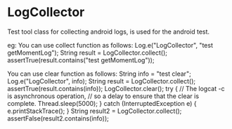 # LogCollector
Test tool class for collecting android logs, is used for the android test.

eg:
You can use collect function as follows:
Log.e("LogCollector", "test getMomentLog");
String result = LogCollector.collect();
assertTrue(result.contains("test getMomentLog"));

You can use clear function as follows:
String info = "test clear";
Log.e("LogCollector", info);
String result = LogCollector.collect();
assertTrue(result.contains(info));
LogCollector.clear();
try {
    // The logcat -c is asynchronous operation,
    // so a delay to ensure that the clear is complete.
    Thread.sleep(5000);
} catch (InterruptedException e) {
    e.printStackTrace();
}
String result2 = LogCollector.collect();
assertFalse(result2.contains(info));
